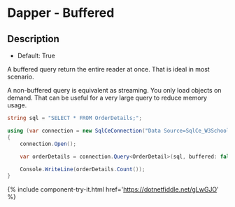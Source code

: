 # Dapper - Buffered

## Description

- Default: True

A buffered query return the entire reader at once. That is ideal in most scenario.

A non-buffered query is equivalent as streaming. You only load objects on demand. That can be useful for a very large query to reduce memory usage.

```csharp
string sql = "SELECT * FROM OrderDetails;";

using (var connection = new SqlCeConnection("Data Source=SqlCe_W3Schools.sdf"))
{
	connection.Open();
	
	var orderDetails = connection.Query<OrderDetail>(sql, buffered: false).ToList();

	Console.WriteLine(orderDetails.Count());
}
```
{% include component-try-it.html href='https://dotnetfiddle.net/gLwGJO' %}